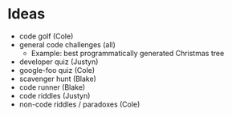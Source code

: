 # Ideas

- code golf (Cole)
- general code challenges (all)
  - Example: best programmatically generated Christmas tree
- developer quiz (Justyn)
- google-foo quiz (Cole)
- scavenger hunt (Blake)
- code runner (Blake)
- code riddles (Justyn)
- non-code riddles / paradoxes (Cole)
